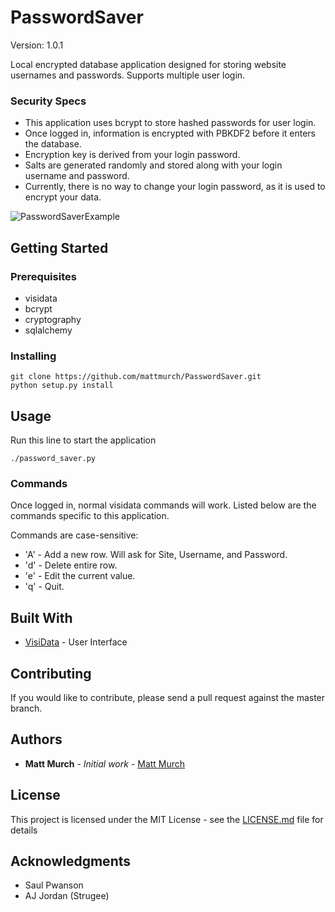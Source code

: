 # PasswordSaver
Version: 1.0.1

Local encrypted database application designed for storing website usernames and passwords. Supports multiple user login.

### Security Specs
* This application uses bcrypt to store hashed passwords for user login.
* Once logged in, information is encrypted with PBKDF2 before it enters the database.
* Encryption key is derived from your login password.
* Salts are generated randomly and stored along with your login username and password.
* Currently, there is no way to change your login password, as it is used to encrypt your data.

![PasswordSaverExample](https://user-images.githubusercontent.com/13307633/27192135-35fe1be4-51c8-11e7-8c02-33936d9b4d21.png)

## Getting Started

### Prerequisites

* visidata
* bcrypt
* cryptography
* sqlalchemy


### Installing

```
git clone https://github.com/mattmurch/PasswordSaver.git
python setup.py install
```

## Usage

Run this line to start the application

```
./password_saver.py
```

### Commands

Once logged in, normal visidata commands will work.
Listed below are the commands specific to this application.

Commands are case-sensitive:
* 'A' - Add a new row. Will ask for Site, Username, and Password.
* 'd' - Delete entire row.
* 'e' - Edit the current value.
* 'q' - Quit.


## Built With

* [VisiData](https://github.com/saulpw/visidata/) - User Interface

## Contributing

If you would like to contribute, please send a pull request against the master branch.


## Authors

* **Matt Murch** - *Initial work* - [Matt Murch](https://github.com/mattmurch)


## License

This project is licensed under the MIT License - see the [LICENSE.md](LICENSE.md) file for details


## Acknowledgments

* Saul Pwanson
* AJ Jordan (Strugee)
